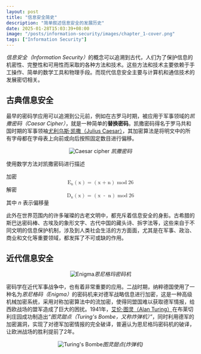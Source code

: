 ```yaml
---
layout: post
title: "信息安全简史"
description: "简单叙述信息安全的发展历史"
date: 2025-01-28T15:03:39+08:00
image: "/posts/information-security/images/chapter_1-cover.png"
tags: ["Information Security"]
---
```

<i>信息安全（Information Security）</i>的概念可以追溯到古代，人们为了保护信息的机密性、完整性和可用性而采取的各种方法和技术。这些方法和技术主要依赖于手工操作、简单的数学工具和物理手段。而现代信息安全主要与计算机和通信技术的发展密切相关。

## 古典信息安全
最早的密码学应用可以追溯到公元前，例如在古罗马时期，被应用于军事领域的<i>凯撒密码（Caesar Cipher）</i>，就是一种简单的<b>替换密码</b>。凯撒密码得名于罗马共和国时期的军事领袖<a href="https://zh.wikipedia.org/wiki/%E5%B0%A4%E5%88%A9%E7%83%8F%E6%96%AF%C2%B7%E5%87%B1%E6%92%92" target="_blank">尤利乌斯·凯撒（Julius Caesar）</a>，其加密算法是将明文中的所有字母都在字母表上向前或向后按照固定数目进行偏移。

<div align="center">

![Caesar cipher](https://upload.wikimedia.org/wikipedia/commons/thumb/2/2b/Caesar3.svg/640px-Caesar3.svg.png)
*凯撒密码*

</div>

使用数学方法对凯撒密码进行描述

<p>
加密
<math display="block"> <msub> <mrow> <mi> E </mi> </mrow> <mrow> <mi> n </mi> </mrow> </msub> <mrow> <mo> ( </mo> <mi> x </mi> <mo> ) </mo> </mrow> <mo> = </mo> <mrow> <mo> ( </mo> <mi> x </mi> <mo> + </mo> <mi> n </mi> <mo> ) </mo> </mrow> <mo> mod </mo> <mn> 26 </mn> 
</math>
解密
<math display="block"> <msub> <mrow> <mi> D </mi> </mrow> <mrow> <mi> n </mi> </mrow> </msub> <mrow> <mo> ( </mo> <mi> x </mi> <mo> ) </mo> </mrow> <mo> = </mo> <mrow> <mo> ( </mo> <mi> x </mi> <mspace width="4px"/> <mo> - </mo> <mspace width="4px"/> <mi> n </mi> <mo> ) </mo> </mrow> <mo> mod </mo> <mn> 26 </mn> 
</math>
其中 <i>n</i> 表示偏移量
</p>

此外在世界范围内的许多璀璨的古老文明中，都充斥着信息安全的身影。古希腊的斯巴达密码棒、古埃及的象形文字、古代中国的藏头诗、拆字法等，这些来自于不同文明的信息保护机制，涉及到人类社会生活的方方面面，尤其是在军事、政治、商业和文化等重要领域，都发挥了不可或缺的作用。

## 近代信息安全

<div align="center">

![Enigma](https://upload.wikimedia.org/wikipedia/commons/thumb/2/27/Enigma-plugboard.jpg/560px-Enigma-plugboard.jpg)*恩尼格玛密码机*

</div>

密码学在近代军事战争中，也有着非常重要的应用。二战时期，纳粹德国使用了一种名为<i>恩尼格码（Enigma）</i>的密码机来对德军战略信息进行加密，这是一种高级机械加密系统，采用对称加密算法中的流加密，使得同盟国难以获取德军情报，给西欧战场的盟军造成了巨大的困扰。1941年，<a href="https://zh.wikipedia.org/wiki/%E8%89%BE%E4%BC%A6%C2%B7%E5%9B%BE%E7%81%B5">艾伦·图灵（Alan Turing）</a>在布莱切利庄园成功制造出<i>“图灵甜点（Turing's Bombe，又称炸弹机）”</i>，同时利用德军的加密漏洞，实现了对德军加密情报的完全破译，普遍认为恩尼格玛密码机的破译，让欧洲战场的胜利提前了2年。

<div align="center">

![Turing's Bombe](https://upload.wikimedia.org/wikipedia/commons/thumb/7/7a/Wartime_picture_of_a_Bletchley_Park_Bombe.jpg/440px-Wartime_picture_of_a_Bletchley_Park_Bombe.jpg)*图灵甜点(炸弹机)*

</div>